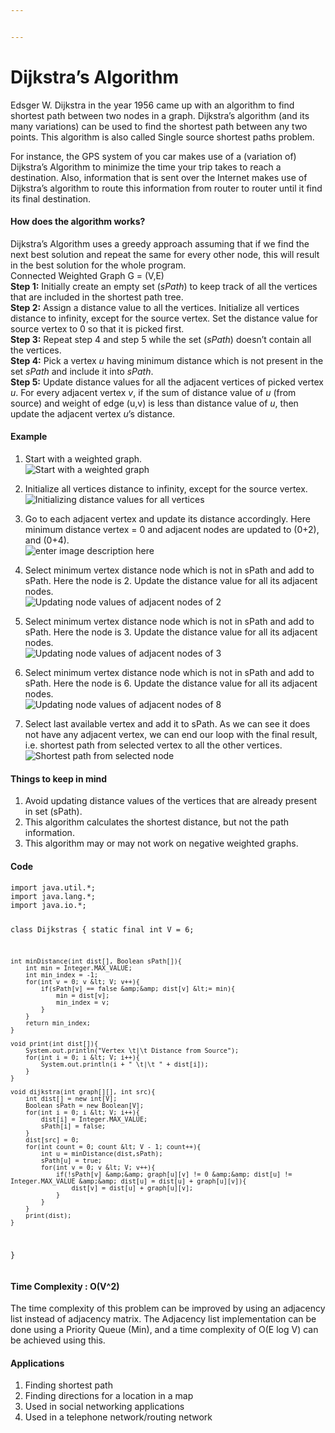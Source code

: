 ```yaml
---


---
```


<h1 id="dijkstras-algorithm">Dijkstra’s Algorithm</h1>
<p>Edsger W. Dijkstra in the year 1956 came up with an algorithm to find shortest path between two nodes in a graph. Dijkstra’s algorithm (and its many variations) can be used to find the shortest path between any two points. This algorithm is also called Single source shortest paths problem.</p>
<p>For instance, the GPS system of you car makes use of a (variation of) Dijkstra’s Algorithm to minimize the time your trip takes to reach a destination. Also, information that is sent over the Internet makes use of Dijkstra’s algorithm to route this information from router to router until it find its final destination.</p>
<h4 id="how-does-the-algorithm-works">How does the algorithm works?</h4>
<p>Dijkstra’s Algorithm uses a greedy approach assuming that if we find the next best solution and repeat the same for every other node, this will result in the best solution for the whole program.<br>
Connected Weighted Graph G = (V,E)<br>
<strong>Step 1:</strong> Initially create an empty set (<em>sPath</em>) to keep track of all the vertices that are included in the shortest path tree.<br>
<strong>Step 2:</strong> Assign a distance value to all the vertices. Initialize all vertices distance to infinity, except for the source vertex. Set the distance value for source vertex to 0 so that it is picked first.<br>
<strong>Step 3:</strong> Repeat step 4 and step 5 while the set (<em>sPath</em>) doesn’t contain all the vertices.<br>
<strong>Step 4:</strong> Pick a vertex <em>u</em> having minimum distance which is not present in the set <em>sPath</em> and include it into <em>sPath</em>.<br>
<strong>Step 5:</strong> Update distance values for all the adjacent vertices of picked vertex <em>u</em>. For every adjacent vertex <em>v</em>, if the sum of distance value of <em>u</em> (from source) and weight of edge (u,v) is less than distance value of <em>u</em>, then update the adjacent vertex <em>u</em>’s distance.</p>
<h4 id="example">Example</h4>
<ol>
<li>
<p>Start with a weighted graph.<br>
<img src="https://i.ibb.co/PF9M66b/IMG20200614130722.jpg" alt="Start with a weighted graph"></p>
</li>
<li>
<p>Initialize all vertices distance to infinity, except for the source vertex.<br>
<img src="https://i.ibb.co/xmWN4np/IMG-20200614-134130.jpg" alt="Initializing distance values for all vertices"></p>
</li>
<li>
<p>Go to each adjacent vertex and update its distance accordingly. Here minimum distance vertex = 0 and adjacent nodes are updated to (0+2), and (0+4).<br>
<img src="https://i.ibb.co/sWCYyhf/IMG-20200614-134115.jpg" alt="enter image description here"></p>
</li>
<li>
<p>Select minimum vertex distance node which is not in sPath and add to sPath. Here the node is 2. Update the distance value for all its adjacent nodes.<br>
<img src="https://i.ibb.co/yBQ0hqV/IMG-20200614-134057.jpg" alt="Updating node values of adjacent nodes of 2"></p>
</li>
<li>
<p>Select minimum vertex distance node which is not in sPath and add to sPath. Here the node is 3. Update the distance value for all its adjacent nodes.<br>
<img src="https://i.ibb.co/H4GXJND/IMG-20200614-134031.jpg" alt="Updating node values of adjacent nodes of 3"></p>
</li>
<li>
<p>Select minimum vertex distance node which is not in sPath and add to sPath. Here the node is 6. Update the distance value for all its adjacent nodes.<br>
<img src="https://i.ibb.co/64sxjhm/IMG-20200614-134010.jpg" alt="Updating node values of adjacent nodes of 8"></p>
</li>
<li>
<p>Select last available vertex and add it to sPath. As we can see it does not have any adjacent vertex, we can end our loop with the final result, i.e. shortest path from selected vertex to all the other vertices.<br>
<img src="https://i.ibb.co/ccTWMDz/IMG-20200614-133954.jpg" alt="Shortest path from selected node"></p>
</li>
</ol>
<h4 id="things-to-keep-in-mind">Things to keep in mind</h4>
<ol>
<li>Avoid updating distance values of the vertices that are already present in set (sPath).</li>
<li>This algorithm calculates the shortest distance, but not the path information.</li>
<li>This algorithm may or may not work on negative weighted graphs.</li>
</ol>
<h4 id="code">Code</h4>
<pre><code>import java.util.*;
import java.lang.*;
import java.io.*;

class Dijkstras {
	static final int V = 6;
	
	int minDistance(int dist[], Boolean sPath[]){
		int min = Integer.MAX_VALUE;
		int min_index = -1;
		for(int v = 0; v &lt; V; v++){
			if(sPath[v] == false &amp;&amp; dist[v] &lt;= min){
				min = dist[v];
				min_index = v;
			}
		}
		return min_index;
	}
	
	void print(int dist[]){
		System.out.println("Vertex \t|\t Distance from Source");
		for(int i = 0; i &lt; V; i++){
			System.out.println(i + " \t|\t " + dist[i]);
		}
	}

	void dijkstra(int graph[][], int src){
		int dist[] = new int[V];
		Boolean sPath = new Boolean[V];
		for(int i = 0; i &lt; V; i++){
			dist[i] = Integer.MAX_VALUE;
			sPath[i] = false;
		}
		dist[src] = 0;
		for(int count = 0; count &lt; V - 1; count++){
			int u = minDistance(dist,sPath);
			sPath[u] = true;
			for(int v = 0; v &lt; V; v++){
				if(!sPath[v] &amp;&amp; graph[u][v] != 0 &amp;&amp; dist[u] != Integer.MAX_VALUE &amp;&amp; dist[u] = dist[u] + graph[u][v]){
					dist[v] = dist[u] + graph[u][v];
				}
			}
		}
		print(dist);
	}
}
</code></pre>
<h4 id="time-complexity--ov2">Time Complexity : O(V^2)</h4>
<p>The time complexity of this problem can be improved by using an adjacency list instead of adjacency matrix. The Adjacency list implementation can be done using a Priority Queue (Min), and a time complexity of O(E log V) can be achieved using this.</p>
<h4 id="applications">Applications</h4>
<ol>
<li>Finding shortest path</li>
<li>Finding directions for a location in a map</li>
<li>Used in social networking applications</li>
<li>Used in a telephone network/routing network</li>
</ol>

